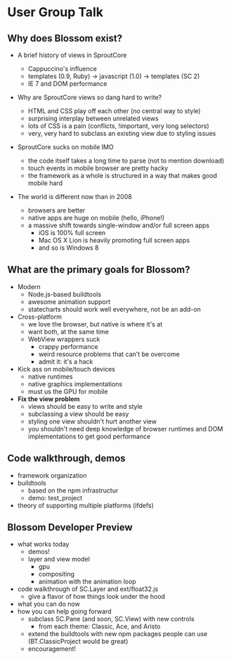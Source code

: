 # User Group Talk

## Why does Blossom exist?

- A brief history of views in SproutCore
  - Cappuccino's influence
  - templates (0.9, Ruby) -> javascript (1.0) -> templates (SC 2)
  - IE 7 and DOM performance
  
- Why are SproutCore views so dang hard to write?
  - HTML and CSS play off each other (no central way to style)
  - surprising interplay between unrelated views
  - lots of CSS is a pain (conflicts, !important, very long selectors)
  - very, very hard to subclass an existing view due to styling issues

- SproutCore sucks on mobile IMO
  - the code itself takes a long time to parse (not to mention download)
  - touch events in mobile browser are pretty hacky
  - the framework as a whole is structured in a way that makes good mobile hard

- The world is different now than in 2008
  - browsers are better
  - native apps are huge on mobile (hello, iPhone!)
  - a massive shift towards single-window and/or full screen apps
    - iOS is 100% full screen
    - Mac OS X Lion is heavily promoting full screen apps
    - and so is Windows 8

## What are the primary goals for Blossom?

- Modern
  - Node.js-based buildtools
  - awesome animation support
  - statecharts should work well everywhere, not be an add-on
- Cross-platform
  - we love the browser, but native is where it's at
  - want both, at the same time
  - WebView wrappers suck
    - crappy performance
    - weird resource problems that can't be overcome
    - admit it: it's a hack
- Kick ass on mobile/touch devices
  - native runtimes
  - native graphics implementations
  - must us the GPU for mobile
- __Fix the view problem__
  - views should be easy to write and style
  - subclassing a view should be easy
  - styling one view shouldn't hurt another view
  - you shouldn't need deep knowledge of browser runtimes and DOM 
    implementations to get good performance

## Code walkthrough, demos

- framework organization
- buildtools
  - based on the npm infrastructur
  - demo: test_project
- theory of supporting multiple platforms (ifdefs)

## Blossom Developer Preview

- what works today
  - demos!
  - layer and view model
    - gpu
    - compositing
    - animation with the animation loop
- code walkthrough of SC.Layer and ext/float32.js
  - give a flavor of how things look under the hood
- what you can do now
- how you can help going forward
  - subclass SC.Pane (and soon, SC.View) with new controls
    - from each theme: Classic, Ace, and Aristo
  - extend the buildtools with new npm packages people can use
    (BT.ClassicProject would be great)
  - encouragement!

